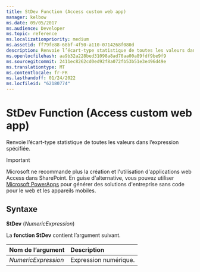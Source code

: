 ```yaml
---
title: StDev Function (Access custom web app)
manager: kelbow
ms.date: 09/05/2017
ms.audience: Developer
ms.topic: reference
ms.localizationpriority: medium
ms.assetid: ff79fe88-68bf-4f50-a110-0714268f080d
description: Renvoie l’écart-type statistique de toutes les valeurs dans l’expression spécifiée.
ms.openlocfilehash: aa9b32a228bed31098a8ad70aa00a89fdf9be9f9
ms.sourcegitcommit: 2411ec8262cd0ed92f8a072fb53b51e3e496d49e
ms.translationtype: MT
ms.contentlocale: fr-FR
ms.lasthandoff: 01/24/2022
ms.locfileid: "62180774"
---
```

# <a name="stdev-function-access-custom-web-app"></a>StDev Function (Access custom web app)

Renvoie l’écart-type statistique de toutes les valeurs dans l’expression spécifiée.
  
> [!IMPORTANT]
> Microsoft ne recommande plus la création et l'utilisation d'applications web Access dans SharePoint. En guise d'alternative, vous pouvez utiliser [Microsoft PowerApps](https://powerapps.microsoft.com/) pour générer des solutions d'entreprise sans code pour le web et les appareils mobiles. 
  
## <a name="syntax"></a>Syntaxe

 **StDev** (*NumericExpression*) 
  
La **fonction StDev** contient l’argument suivant. 
  
|**Nom de l’argument**|**Description**|
|:-----|:-----|
| *NumericExpression*  <br/> |Expression numérique.  <br/> |
   

